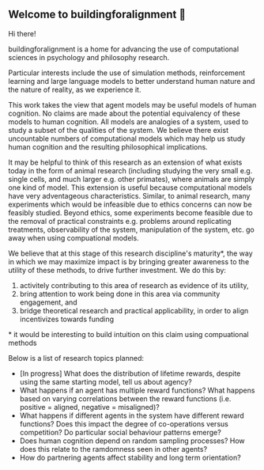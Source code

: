 ## Welcome to buildingforalignment 👋

Hi there!

buildingforalignment is a home for advancing the use of computational sciences in psychology and philosophy research.

Particular interests include the use of simulation methods, reinforcement learning and large language models to better understand human 
nature and the nature of reality, as we experience it.

This work takes the view that agent models may be useful models of human cognition. No claims are made about the potential equivalency of 
these models to human cognition. All models are analogies of a system, used to study a subset of the qualities of the system. We believe 
there exist uncountable numbers of computational models which may help us study human cognition and the resulting philosophical implications.

It may be helpful to think of this research as an extension of what exists today in the form of animal research (including studying the very 
small e.g. single cells, and much larger e.g. other primates), where animals are simply one kind of model. This extension is useful because 
computational models have very adventageous characteristics. Similar, to animal research, many experiments which would be infeasible due to 
ethics concerns can now be feasibly studied. Beyond ethics, some experiments become feasible due to the removal of practical constraints e.g. 
problems around replicating treatments, observability of the system, manipulation of the system, etc. go away when using compuational models.  

We believe that at this stage of this research discipline's maturity\*, the way in which we may maximize impact is by bringing greater 
awareness to the utility of these methods, to drive further investment. We do this by: 
1) activitely contributing to this area of research as evidence of its utility,
2) bring attention to work being done in this area via community engagement, and
3) bridge theoretical research and practical applicability, in order to align incentivizes towards funding

\* it would be interesting to build intuition on this claim using compuational methods

Below is a list of research topics planned:
- [In progress] What does the distribution of lifetime rewards, despite using the same starting model, tell us about agency?
- What happens if an agent has multiple reward functions? What happens based on varying correlations between the reward functions (i.e. positive = aligned, negative = misaligned)?
- What happens if different agents in the system have different reward functions? Does this impact the degree of co-operations versus competition? Do particular social behaviour patterns emerge?
- Does human cognition depend on random sampling processes? How does this relate to the ramdomness seen in other agents?
- How do partnering agents affect stability and long term orientation?

<!--

**Here are some ideas to get you started:**

🙋‍♀️ A short introduction - what is your organization all about?
🌈 Contribution guidelines - how can the community get involved?
👩‍💻 Useful resources - where can the community find your docs? Is there anything else the community should know?
🍿 Fun facts - what does your team eat for breakfast?
🧙 Remember, you can do mighty things with the power of [Markdown](https://docs.github.com/github/writing-on-github/getting-started-with-writing-and-formatting-on-github/basic-writing-and-formatting-syntax)
-->
